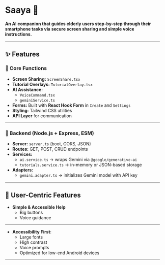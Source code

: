 # Saaya 🧭  
**An AI companion that guides elderly users step-by-step through their smartphone tasks via secure screen sharing and simple voice instructions.**  

---

## ✨ Features  

### 🔹 Core Functions  
- **Screen Sharing:** `ScreenShare.tsx`  
- **Tutorial Overlays:** `TutorialOverlay.tsx`  
- **AI Assistance:**  
  - `VoiceCommand.tsx`  
  - `geminiService.ts`  
- **Forms:** Built with **React Hook Form** in `Create` and `Settings`  
- **Styling:** Tailwind CSS utilities  
- **API Layer** for communication  

---

### 🔹 Backend (Node.js + Express, ESM)  
- **Server:** `server.ts` (boot, CORS, JSON)  
- **Routes:** GET, POST, CRUD endpoints  
- **Services:**  
  - `ai.service.ts` → wraps Gemini via `@google/generative-ai`  
  - `tutorials.service.ts` → in-memory or JSON-based storage  
- **Adapters:**  
  - `gemini.adapter.ts` → initializes Gemini model with API key  

---

## 📱 User-Centric Features  
- **Simple & Accessible Help**  
  - Big buttons  
  - Voice guidance  

---

- **Accessibility First:**  
  - Large fonts  
  - High contrast  
  - Voice prompts  
  - Optimized for low-end Android devices  

---
